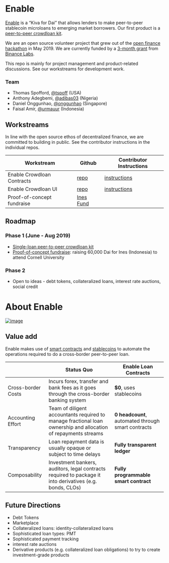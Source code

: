 # Enable

[Enable](https://www.enable.credit) is a “Kiva for Dai” that allows lenders to make peer-to-peer stablecoin microloans to emerging market borrowers. Our first product is a [peer-to-peer crowdloan kit](https://github.com/enabledao/enable/blob/master/product/specs/2019-07-14-v0.1-specs-(ines)/v0.1-specs.md).


We are an open source volunteer project that grew out of the [open finance hackathon](https://www.buildandship.it/) in May 2019. We are currently funded by a [3-month grant](https://twitter.com/onggunhao/status/1148140687327555584) from [Binance Labs](https://labs.binance.com/).

This repo is mainly for project management and product-related discussions. See our workstreams for development work.

### Team

* Thomas Spofford, [@tspoff](https://github.com/tspoff) (USA)
* Anthony Adegbemi, [@adibas03](https://github.com/adibas03) (Nigeria)
* Daniel Onggunhao, [@onggunhao](https://github.com/onggunhao) (Singapore)
* Faisal Amir, [@urmauur](https://github.com/urmauur) (Indonesia)

## Workstreams

In line with the open source ethos of decentralized finance, we are committed to building in public. See the contributor instructions in the individual repos.

| Workstream                 | Github                                                    | Contributor Instructions                                          |
| -------------------------- | --------------------------------------------------------- | ----------------------------------------------------------------- |
| Enable Crowdloan Contracts | [repo](https://www.github.com/enabledao/enable-contracts) | [instructions](https://www.github.com/enabledao/enable-contracts) |
| Enable Crowdloan UI        | [repo](https://www.github.com/enabledao/enable-ui)        | [instructions](https://www.github.com/enabledao/enable-ui)        |
| Proof-of-concept fundraise | [Ines Fund](https://www.ines.fund)                        |                                                                   |

## Roadmap

### Phase 1 (June - Aug 2019)
* [Single-loan peer-to-peer crowdloan kit](https://github.com/enabledao/enable/blob/master/product/specs/2019-07-14-v0.1-specs-(ines)/v0.1-specs.md)
* [Proof-of-concept fundraise](https://www.ines.fund): raising 60,000 Dai for Ines (Indonesia) to attend Cornell University

### Phase 2

* Open to ideas - debt tokens, collateralized loans, interest rate auctions, social credit

# About Enable

[![image](https://user-images.githubusercontent.com/518024/56973331-35e9d600-6b9f-11e9-8e41-b88185cfdea7.png)](https://youtu.be/Xqu4cmHzTis?t=3289)

## Value add

Enable makes use of [smart contracts](https://blockgeeks.com/guides/smart-contracts/) and [stablecoins](https://en.wikipedia.org/wiki/Stablecoin) to automate the operations required to do a cross-border peer-to-peer loan.

|                    | Status Quo                                                                                                     | Enable Loan Contracts                              |
| ------------------ | -------------------------------------------------------------------------------------------------------------- | -------------------------------------------------- |
| Cross-border Costs | Incurs forex, transfer and bank fees as it goes through the cross-border banking system                        | **$0**, uses stablecoins                           |
| Accounting Effort  | Team of diligent accountants required to manage fractional loan ownership and allocation of repayments streams | **0 headcount**, automated through smart contracts |
| Transparency       | Loan repayment data is usually opaque or subject to time delays                                                | **Fully transparent ledger**                       |
| Composability      | Investment bankers, auditors, legal contracts required to package it into derivatives (e.g. bonds, CLOs)       | **Fully programmable smart contract**              |

## Future Directions

* Debt Tokens
* Marketplace
* Collateralized loans: identity-collateralized loans
* Sophisticated loan types: PMT
* Sophisticated payment tracking
* interest rate auctions
* Derivative products (e.g. collateralized loan obligations) to try to create investment-grade products
